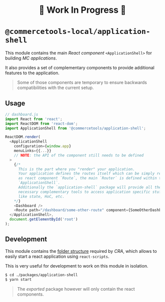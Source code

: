 <h1><p align="center">🚧 Work In Progress 🚧</p></h1>

# `@commercetools-local/application-shell`

This module contains the main _React component_ `<ApplicationShell>` for building _MC applications_.

It also provides a set of complementary components to provide additional features to the application.

> Some of those components are temporary to ensure backwards compatibilities with the current setup.

## Usage

```js
// dashboard.js
import React from 'react';
import ReactDOM from 'react-dom';
import ApplicationShell from '@commercetools/application-shell';

ReactDOM.render(
  <ApplicationShell
    configuration={window.app}
    menuLinks={{...}}
    // NOTE: the API of the component still needs to be defined
  >
    {/*
      This is the part where you "render" your application.
      Your application defines the routes itself which can be simply rendered
      as react component `Route`, the main `Router` is defined within the
      `ApplicationShell`.
      Additionally the `application-shell` package will provide all the
      necessary complementary tools to access application specific stuff
      like state, HoC, etc.
    */}
    <Dashboard />
    <Route path="/dashboard/some-other-route" component={SomeOtherDashboardView} />
  </ApplicationShell>,
  document.getElementById('root')
);
```

## Development
This module contains the [folder structure](https://github.com/facebookincubator/create-react-app/blob/master/packages/react-scripts/template/README.md#folder-structure) required by _CRA_, which allows to easily start a react application using `react-scripts`.

This is very useful for development to work on this module in isolation.

```bash
$ cd ./packages/application-shell
$ yarn start
```

> The _exported_ package however will only contain the react components.
